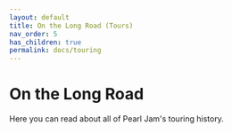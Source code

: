 ```yaml
---
layout: default
title: On the Long Road (Tours)
nav_order: 5
has_children: true
permalink: docs/touring
---
```


# On the Long Road

Here you can read about all of Pearl Jam's touring history.
